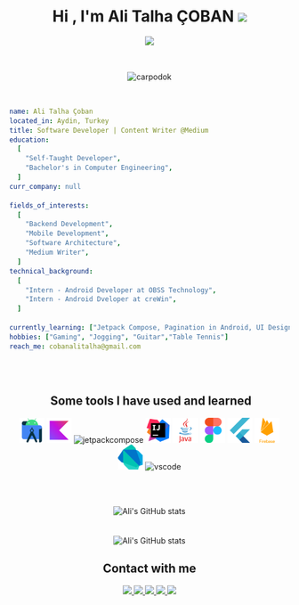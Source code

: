 <h1 align="center">Hi , I'm Ali Talha ÇOBAN <img src="https://media.giphy.com/media/hvRJCLFzcasrR4ia7z/giphy.gif" width="35"></h1>

<p align="center">
  <a href="https://github.com/DenverCoder1/readme-typing-svg"><img src="https://readme-typing-svg.herokuapp.com?font=Time+New+Roman&color=%23C8BE25&size=25&center=true&vCenter=true&width=600&height=100&lines=Software+Developer;Computer+Engineer;Open+to+work+:);Content+Writer+@Medium;Always+learning+new+things"></a>
</p>

<br>

<p align="center"> 
	<img src="https://komarev.com/ghpvc/?username=carpodok&label=Profile%20views&color=0047AB&style=plastic?" alt="carpodok" height=20px, width=160px/> 
</p>

<br>

```yaml
name: Ali Talha Çoban
located_in: Aydin, Turkey
title: Software Developer | Content Writer @Medium
education:
  [
    "Self-Taught Developer",
    "Bachelor's in Computer Engineering",
  ]
curr_company: null

fields_of_interests:
  [
    "Backend Development",
    "Mobile Development",
    "Software Architecture",
    "Medium Writer",
  ]
technical_background:
  [
    "Intern - Android Developer at OBSS Technology",
    "Intern - Android Dveloper at creWin",
  ]
  
currently_learning: ["Jetpack Compose, Pagination in Android, UI Design"]
hobbies: ["Gaming", "Jogging", "Guitar","Table Tennis"]
reach_me: cobanalitalha@gmail.com
```

<br><br>

<div align="center">
<h2> &nbsp;Some tools I have used and learned</h2>
<p align="left">
  <div class="contact-icons">
<img src="https://github.com/devicons/devicon/blob/v2.15.1/icons/androidstudio/androidstudio-original.svg" alt="androidstudio"  height="45"/>
<img src="https://github.com/devicons/devicon/blob/v2.15.1/icons/kotlin/kotlin-original.svg" alt="kotlin"  height="45"/>
<img src="https://github.com/carpodok/carpodok/assets/64840495/debf2dd8-e3e0-4c47-a039-1f9d3fe7af54" alt="jetpackcompose"  height="45"/>
<img src="https://github.com/devicons/devicon/blob/v2.15.1/icons/intellij/intellij-original.svg" alt="intellij"  height="45"/>
<img src="https://github.com/devicons/devicon/blob/v2.15.1/icons/java/java-original-wordmark.svg" alt="java"  height="45"/>
<img src="https://github.com/devicons/devicon/blob/v2.15.1/icons/figma/figma-original.svg" alt="figma"  height="45"/>
<img src="https://github.com/devicons/devicon/blob/v2.15.1/icons/flutter/flutter-original.svg" alt="flutter"  height="45"/>
<img src="https://github.com/devicons/devicon/blob/v2.15.1/icons/firebase/firebase-plain-wordmark.svg" alt="firebase"  height="45"/>
<img src="https://github.com/devicons/devicon/blob/v2.15.1/icons/dart/dart-original.svg" alt="dart"  height="45"/>
<img src="https://cdn.jsdelivr.net/gh/devicons/devicon/icons/vscode/vscode-original.svg" alt="vscode"  height="45"/>
 </div>
</p>

<br><br>



<img align="center" src="https://github-readme-stats.vercel.app/api?username=carpodok&show_icons=true&theme=transparent&rank_icon=github" alt="Ali's GitHub stats">
<br><br><br>
<img align="center" src="https://github-readme-stats.vercel.app/api/top-langs/?username=carpodok&size_weight=0.5&count_weight=0.5&langs_count=3&theme=transparent&layout=donut-vertical" alt="Ali's GitHub stats">

<div align="center">
  <h2>  Contact with me </h2>
  <div class="contact-icons">
    <a href="https://www.linkedin.com/in/alitalhacoban/">
      <img height="50" src="https://github-production-user-asset-6210df.s3.amazonaws.com/64840495/261714281-3af46c31-315b-41ff-9aff-55e923ac6923.png"/>
    </a>
    <a href="https://alitalhacoban.medium.com/">
      <img height="50" src="https://github-production-user-asset-6210df.s3.amazonaws.com/64840495/261712768-d3a0eed1-1d78-4f48-9f77-40956f91886b.png"/>
    </a>
    <a href="https://www.instagram.com/talhalicbn/">
      <img height="50" src="https://user-images.githubusercontent.com/46517096/166974368-9798f39f-1f46-499c-b14e-81f0a3f83a06.png"/>
    </a>
    <a href="https://discordapp.com/users/7869/">
      <img height="50" src="https://github-production-user-asset-6210df.s3.amazonaws.com/64840495/261714580-3f4aa9cd-1191-485a-bb56-bf163dfded2c.png"/>
    </a>
	   <a href="https://play.google.com/store/apps/details?id=com.alitalhacoban.dutchtreat">
      <img height="50" src="https://github-production-user-asset-6210df.s3.amazonaws.com/64840495/282727638-18a346da-3935-4da5-9d72-e0e9d7e1d6b5.png"/>
    </a>
  </div>
</div>

<!---
[![Anurag's GitHub stats](https://github-readme-stats.vercel.app/api?username=carpodok&show_icons=true&theme=transparent&rank_icon=github)](https://github.com/carpodok/github-readme-stats) 
[![Top Langs](https://github-readme-stats.vercel.app/api/top-langs/?username=carpodok&size_weight=0.5&count_weight=0.5&langs_count=3&theme=transparent&layout=donut)](https://github.com/carpodok/github-readme-stats)

-->


